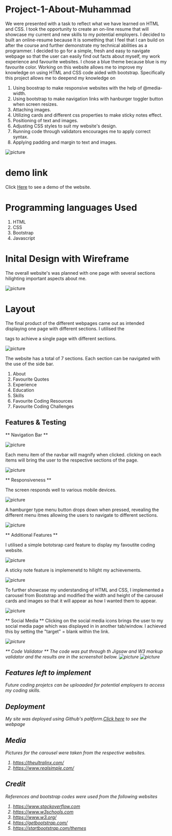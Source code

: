 # Project-1-About-Muhammad
We were presented with a task to reflect what we have learned on HTML and CSS.
I took the opportunity to create an on-line resume that will showcase my current and new skills to my potential employers. 
I decided to built an online-resume because It is something that I feel that I can build on after the course and further demonstrate my technical abilities as a programmer.
I decided to go for a simple, fresh and easy to navigate webpage so that the user can easily find out facts about myself, my work experience
and favourite websites. I chose a blue theme because blue is my favourite color.
Working on this website allows me to improve my knowledge on using HTML and CSS code aided with bootstrap.
Specifically this project allows me to deepend my knowledge on
1) Using boostrap to make responsive websites with the help of @media-width.
2) Using bootstrap to make navigation links with hanburger toggler button when screen resizes.
3) Attaching images.
4) Utilizing cards and different css properties to make sticky notes effect.
5) Positioning of text and images.
6) Adjusting CSS styles to suit my website's design.
7) Running code through validators encourages me to apply correct syntax.
8) Applying padding and margin to text and images.

![picture](assets/images/screenshot.png)

# demo link

Click <a href="https://muhammad-mo.github.io/Muhammad-portfolio/" target="blank">Here</a> to see a demo of the website.


# Programming languages Used

1. HTML
2. CSS
3. Bootstrap 
4. Javascript

# Inital Design with Wireframe

The overall website's was planned with one page with several sections hilighting important aspects about me.

![picture](assets/images/wireframe.png)

# Layout

The final product of the different webpages came out as intended displaying one page with different sections.
I utilised the <section> tags to achieve a single page with different sections.

![picture](assets/images/screenshot.png)

The website has a total of 7 sections. Each section can be navigated with the use of the side bar.

1. About
2. Favourite Quotes
3. Experience
4. Education
5. Skills
6. Favourite Coding Resources
7. Favourite Coding Challenges

# Features & Testing
** Navigation Bar **

![picture](assets/images/sidenavbar.png)

Each menu item of the navbar will magnify when clicked.
clicking on each items will bring the user to the respective sections of the page.

![picture](assets/images/sidenavbar2.png)

** Responsiveness **

The screen responds well to various mobile devices.

![picture](assets/images/responsive.PNG)

A hamburger type menu button drops down when pressed, revealing the different menu itmes allowing the users to navigate to different sections.

![picture](assets/images/menudrop.jpg)

** Additional Features **

I utilised a simple bototsrap card feature to display my favoutite coding website.

![picture](assets/images/cards.png)

A sticky note feature is implemenetd to hilight my achievements.

![picture](assets/images/stickynote.png)

To further showcase my understanding of HTML and CSS, I implemented a carousel from Bootstrap and modified the width and height of the carousel cards and images so that it will appear as how I wanted them to appear.

![picture](assets/images/carosuel.png)

** Social Media **
Clicking on the social media icons brings the user to my social media page which was displayed in in another tab/window.
I achieved this by setting the "target" = blank  within the <a></a> link.

<a class="social-icon" href="https://github.com/Muhammad-MO" target="blank"><i class="fab fa-github"></a>

![picture](assets/images/socialmedia.png)

** Code Validator **
The code was put through th Jigsaw and W3 markup validator and the results are in the screenshot below.
![picture](assets/images/HTMLchecker.png)
![picture](assets/images/w3c.png)



# Features left to implement

Future coding projetcs can be uploaaded for potential employers to  access my coding skills.

# Deployment

My site was deployed using Github's paltform.<a href="https://muhammad-mo.github.io/Muhammad-portfolio/" target="blank">Click here</a> to see the webpage

# Media

Pictures for the carousel were taken from the respective websites.
1) https://theultralinx.com/ 
2) https://www.realsimple.com/

# Credit

References and bootstrap codes were used from the following websites

1. https://www.stackoverflow.com
2. https://www.w3schools.com
3. https://www.w3.org/
4. https://getbootstrap.com/
5. https://startbootstrap.com/themes






